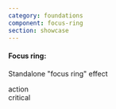 ```yaml
---
category: foundations
component: focus-ring
section: showcase
---
```



<section data-test-percy data-section="showcase">
  
  <h4 class="dummy-h4">Focus ring:</h4>
  <p class="dummy-paragraph">Standalone "focus ring" effect</p>
  <div class="dummy-focus-ring-samples">
    <div class="dummy-focus-ring-sample hds-focus-ring-action-box-shadow">
      <DummyPlaceholder @text="no radius" @width="100" @height="100" @background="transparent" />
    </div>
    <div class="dummy-focus-ring-sample dummy-focus-ring-sample--border-radius hds-focus-ring-action-box-shadow">
      <DummyPlaceholder @text="with border radius" @width="100" @height="100" @background="transparent" />
    </div>
  </div>
  <div class="dummy-focus-ring-samples">
    <div class="dummy-focus-ring-sample">
      <span class="dummy-text-small">action</span>
      <br />
      <div class="hds-focus-ring-action-box-shadow">
        <DummyPlaceholder @text="with border radius" @width="100" @height="100" @background="transparent" />
      </div>
    </div>
    <div class="dummy-focus-ring-sample">
      <span class="dummy-text-small">critical</span>
      <br />
      <div class="hds-focus-ring-critical-box-shadow">
        <DummyPlaceholder @text="with border radius" @width="100" @height="100" @background="transparent" />
      </div>
    </div>
  </div>
</section>
